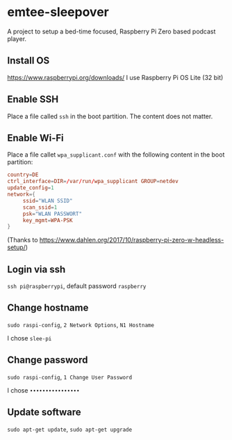# emtee-sleepover
A project to setup a bed-time focused, Raspberry Pi Zero based podcast player.

## Install OS
https://www.raspberrypi.org/downloads/
I use Raspberry Pi OS Lite (32 bit)

## Enable SSH
Place a file called `ssh` in the boot partition. The content does not matter.

## Enable Wi-Fi
Place a file callet `wpa_supplicant.conf` with the following content in the boot partition:
```conf
country=DE 
ctrl_interface=DIR=/var/run/wpa_supplicant GROUP=netdev 
update_config=1 
network={
     ssid="WLAN SSID"
     scan_ssid=1
     psk="WLAN PASSWORT"
     key_mgmt=WPA-PSK
}
```
(Thanks to https://www.dahlen.org/2017/10/raspberry-pi-zero-w-headless-setup/)

## Login via ssh
`ssh pi@raspberrypi`, default password `raspberry`

## Change hostname
`sudo raspi-config`, `2 Network Options`, `N1 Hostname`

I chose `slee-pi`

## Change password
`sudo raspi-config`, `1 Change User Password`

I chose `••••••••••••••••`

## Update software
`sudo apt-get update`, `sudo apt-get upgrade`
